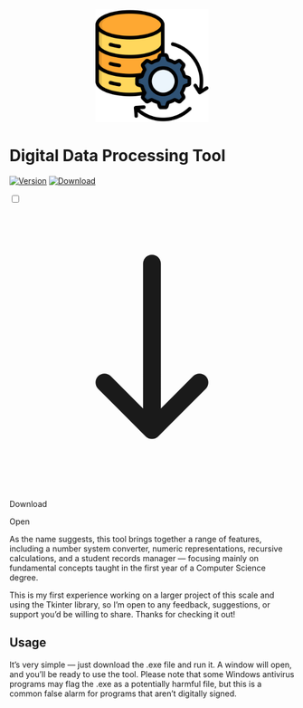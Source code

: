 <p align="center"><img src="assets/icon.png" width="200"></p>

# Digital Data Processing Tool

[![Version](https://img.shields.io/badge/Version-1.0.0-blue?style=for-the-badge)](#) [![Download](https://img.shields.io/badge/Download-Digital%20Data%20Processing%20Tool-brightgreen?style=for-the-badge)](dist/Digital%20Data%20Processing%20Tool.exe)

<!-- From Uiverse.io by Na3ar-17 --> 
<div class="container">
  <label class="label">
    <input type="checkbox" class="input" />
    <span class="circle"
      ><svg
        class="icon"
        aria-hidden="true"
        xmlns="http://www.w3.org/2000/svg"
        fill="none"
        viewBox="0 0 24 24"
      >
        <path
          stroke="currentColor"
          stroke-linecap="round"
          stroke-linejoin="round"
          stroke-width="1.5"
          d="M12 19V5m0 14-4-4m4 4 4-4"
        ></path>
      </svg>
      <div class="square"></div>
    </span>
    <p class="title">Download</p>
    <p class="title">Open</p>
  </label>
</div>


As the name suggests, this tool brings together a range of features, including a number system converter, numeric representations, recursive calculations, and a student records manager — focusing mainly on fundamental concepts taught in the first year of a Computer Science degree.

This is my first experience working on a larger project of this scale and using the Tkinter library, so I’m open to any feedback, suggestions, or support you’d be willing to share. Thanks for checking it out!

## Usage

It’s very simple — just download the .exe file and run it. A window will open, and you’ll be ready to use the tool. Please note that some Windows antivirus programs may flag the .exe as a potentially harmful file, but this is a common false alarm for programs that aren’t digitally signed.
